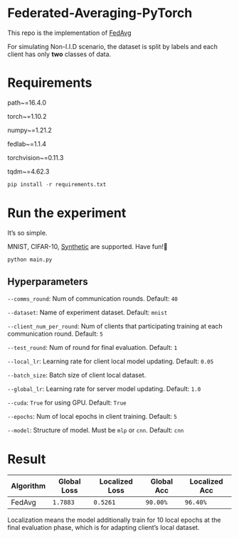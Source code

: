 # Federated-Averaging-PyTorch 

This repo is the implementation of [FedAvg](http://arxiv.org/abs/1602.05629)

For simulating Non-I.I.D scenario, the dataset is split by labels and each client has only **two** classes of data.

# Requirements

path~=16.4.0

torch~=1.10.2

numpy~=1.21.2

fedlab~=1.1.4

torchvision~=0.11.3

tqdm~=4.62.3

```python
pip install -r requirements.txt
```



# Run the experiment

It’s so simple.

MNIST, CIFAR-10, [Synthetic](https://arxiv.org/abs/1812.06127) are supported. Have fun!🤪

```python
python main.py
```



## Hyperparameters

`--comms_round`: Num of communication rounds. Default: `40`

`--dataset`: Name of experiment dataset. Default: `mnist`

`--client_num_per_round`: Num of clients that participating training at each communication round. Default: `5`

`--test_round`: Num of round for final evaluation. Default: `1`

`--local_lr`: Learning rate for client local model updating. Default: `0.05`

`--batch_size`: Batch size of client local dataset.

`--global_lr`: Learning rate for server model updating. Default: `1.0`

`--cuda`: `True` for using GPU. Default: `True`

`--epochs`: Num of local epochs in client training. Default: `5`

`--model`: Structure of model. Must be `mlp` or `cnn`. Default: `cnn`




# Result

| Algorithm | Global Loss | Localized Loss | Global Acc | Localized Acc |
| --------- | ----------- | -------------- | ---------- | ------------- |
| FedAvg    | `1.7883`    | `0.5261`       | `90.00%`   | `96.40%`      |

Localization means the model additionally train for 10 local epochs at the final evaluation phase, which is for adapting client’s local dataset.

